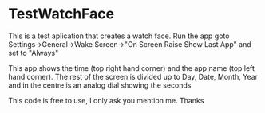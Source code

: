 # TestWatchFace
This is a test aplication that creates a watch face.  Run the app goto Settings->General->Wake Screen->"On Screen Raise Show Last App" and set to "Always"

This app shows the time (top right hand corner) and the app name (top left hand corner).  The rest of the screen is divided up to Day, Date, Month, Year
and in the centre is an analog dial showing the seconds

This code is free to use, I only ask you mention me.
Thanks
